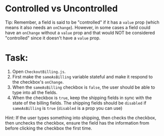 # Controlled vs Uncontrolled

Tip: Remember, a field is said to be "controlled" if it has a `value` prop (which means it also needs an `onChange`). However, in some cases a field could have an `onChange` without a `value` prop and that would NOT be considered "controlled" since it doesn't have a `value` prop.

# Task:

1. Open `CheckoutBilling.js`.
2. First make the `sameAsBilling` variable stateful and make it respond to the checkbox's `onChange`.
3. When the `sameAsBilling` checkbox is `false`, the user should be able to type into all the fields.
4. When the checkbox is `true`, keep the shipping fields in sync with the state of the billing fields. The shipping fields should be `disabled` if `sameAsBilling` is `true` (`disabled` is a prop you can use)

Hint: If the user types something into shipping, then checks the checkbox, then unchecks the checkbox, ensure the field has the information from before clicking the checkbox the first time.
